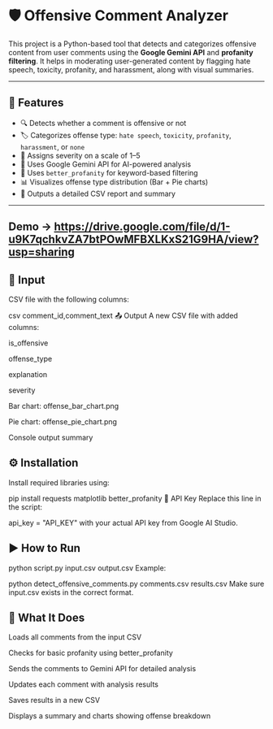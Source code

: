 # 🛡️ Offensive Comment Analyzer

This project is a Python-based tool that detects and categorizes offensive content from user comments using the **Google Gemini API** and **profanity filtering**. It helps in moderating user-generated content by flagging hate speech, toxicity, profanity, and harassment, along with visual summaries.

---

## 🚀 Features

- 🔍 Detects whether a comment is offensive or not  
- 🏷️ Categorizes offense type: `hate speech`, `toxicity`, `profanity`, `harassment`, or `none`  
- 🎯 Assigns severity on a scale of 1–5  
- 🧠 Uses Google Gemini API for AI-powered analysis  
- 🧹 Uses `better_profanity` for keyword-based filtering  
- 📊 Visualizes offense type distribution (Bar + Pie charts)  
- 📄 Outputs a detailed CSV report and summary  

---
## Demo -> https://drive.google.com/file/d/1-u9K7qchkvZA7btPOwMFBXLKxS21G9HA/view?usp=sharing

## 📂 Input

CSV file with the following columns:

csv
comment_id,comment_text
📤 Output
A new CSV file with added columns:

is_offensive

offense_type

explanation

severity

Bar chart: offense_bar_chart.png

Pie chart: offense_pie_chart.png

Console output summary

## ⚙️ Installation
Install required libraries using:


pip install requests matplotlib better_profanity
🔑 API Key
Replace this line in the script:

api_key = "API_KEY"
with your actual API key from Google AI Studio.

## ▶️ How to Run

python script.py input.csv output.csv
Example:

python detect_offensive_comments.py comments.csv results.csv
Make sure input.csv exists in the correct format.

## 🧪 What It Does
Loads all comments from the input CSV

Checks for basic profanity using better_profanity

Sends the comments to Gemini API for detailed analysis

Updates each comment with analysis results

Saves results in a new CSV

Displays a summary and charts showing offense breakdown

